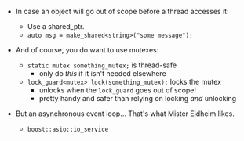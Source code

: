 + In case an object will go out of scope before a thread accesses it:
  + Use a shared_ptr.
  + `auto msg = make_shared<string>("some message");`
+ And of course, you do want to use mutexes:
  + `static mutex something_mutex;` is thread-safe
    + only do _this_ if it isn't needed elsewhere
  + `lock_guard<mutex> lock(something_mutex);` locks the mutex
    + unlocks when the `lock_guard` goes out of scope!
    + pretty handy and safer than relying on locking _and_ unlocking

+ But an asynchronous event loop... That's what Mister Eidheim likes.
  + `boost::asio::io_service`

